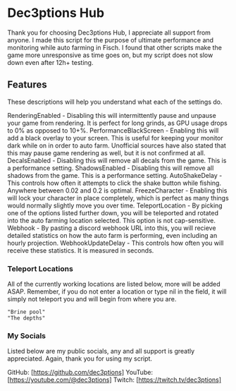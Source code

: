 # Dec3ptions Hub

Thank you for choosing Dec3ptions Hub, I appreciate all support from anyone. I made this script for the purpose of ultimate performance and monitoring while auto farming in Fisch. I found that other scripts make the game more unresponsive as time goes on, but my script does not slow down even after 12h+ testing.

## Features

These descriptions will help you understand what each of the settings do.

RenderingEnabled - Disabling this will intermittently pause and unpause your game from rendering. It is perfect for long grinds, as GPU usage drops to 0% as opposed to 10+%.
PerformanceBlackScreen - Enabling this will add a black overlay to your screen. This is useful for keeping your monitor dark while on in order to auto farm. Unofficial sources have also stated that this may pause game rendering as well, but it is not confirmed at all.
DecalsEnabled - Disabling this will remove all decals from the game. This is a performance setting.
ShadowsEnabled - Disabling this will remove all shadows from the game. This is a performance setting.
AutoShakeDelay - This controls how often it attempts to click the shake button while fishing. Anywhere between 0.02 and 0.2 is optimal.
FreezeCharacter - Enabling this will lock your character in place completely, which is perfect as many things would normally slightly move you over time.
TeleportLocation - By picking one of the options listed further down, you will be teleported and rotated into the auto farming location selected. This option is not cap-sensitive.
Webhook - By pasting a discord webhook URL into this, you will recieve detailed statistics on how the auto farm is performing, even including an hourly projection.
WebhookUpdateDelay - This controls how often you will receive these statistics. It is measured in seconds.

### Teleport Locations

All of the currently working locations are listed below, more will be added ASAP. Remember, if you do not enter a location or type nil in the field, it will simply not teleport you and will begin from where you are.

```
"Brine pool"
"The depths"
```

### My Socials

Listed below are my public socials, any and all support is greatly appreciated. Again, thank you for using my script.

GitHub: [https://github.com/dec3ptions]
YouTube: [https://youtube.com/@dec3ptions]
Twitch: [https://twitch.tv/dec3ptions]
